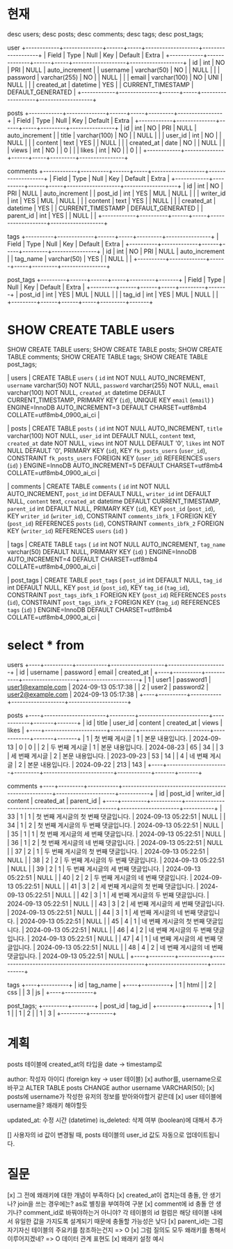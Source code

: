 # 현재
desc users;
desc posts;
desc comments;
desc tags;
desc post_tags;

user
+------------+--------------+------+-----+-------------------+-------------------+
| Field      | Type         | Null | Key | Default           | Extra             |
+------------+--------------+------+-----+-------------------+-------------------+
| id         | int          | NO   | PRI | NULL              | auto_increment    |
| username   | varchar(50)  | NO   |     | NULL              |                   |
| password   | varchar(255) | NO   |     | NULL              |                   |
| email      | varchar(100) | NO   | UNI | NULL              |                   |
| created_at | datetime     | YES  |     | CURRENT_TIMESTAMP | DEFAULT_GENERATED |
+------------+--------------+------+-----+-------------------+-------------------+

posts
+------------+--------------+------+-----+---------+----------------+
| Field      | Type         | Null | Key | Default | Extra          |
+------------+--------------+------+-----+---------+----------------+
| id         | int          | NO   | PRI | NULL    | auto_increment |
| title      | varchar(100) | NO   |     | NULL    |                |
| user_id    | int          | NO   |     | NULL    |                |
| content    | text         | YES  |     | NULL    |                |
| created_at | date         | NO   |     | NULL    |                |
| views      | int          | NO   |     | 0       |                |
| likes      | int          | NO   |     | 0       |                |
+------------+--------------+------+-----+---------+----------------+

 comments
+------------+----------+------+-----+-------------------+-------------------+
| Field      | Type     | Null | Key | Default           | Extra             |
+------------+----------+------+-----+-------------------+-------------------+
| id         | int      | NO   | PRI | NULL              | auto_increment    |
| post_id    | int      | YES  | MUL | NULL              |                   |
| writer_id  | int      | YES  | MUL | NULL              |                   |
| content    | text     | YES  |     | NULL              |                   |
| created_at | datetime | YES  |     | CURRENT_TIMESTAMP | DEFAULT_GENERATED |
| parent_id  | int      | YES  |     | NULL              |                   |
+------------+----------+------+-----+-------------------+-------------------+

tags
+----------+-------------+------+-----+---------+----------------+
| Field    | Type        | Null | Key | Default | Extra          |
+----------+-------------+------+-----+---------+----------------+
| id       | int         | NO   | PRI | NULL    | auto_increment |
| tag_name | varchar(50) | YES  |     | NULL    |                |
+----------+-------------+------+-----+---------+----------------+

post_tags
+---------+------+------+-----+---------+-------+
| Field   | Type | Null | Key | Default | Extra |
+---------+------+------+-----+---------+-------+
| post_id | int  | YES  | MUL | NULL    |       |
| tag_id  | int  | YES  | MUL | NULL    |       |
+---------+------+------+-----+---------+-------+




#   SHOW CREATE TABLE users
 SHOW CREATE TABLE users;
 SHOW CREATE TABLE posts;
 SHOW CREATE TABLE comments;
 SHOW CREATE TABLE tags;
 SHOW CREATE TABLE post_tags;

| users | CREATE TABLE `users` (
  `id` int NOT NULL AUTO_INCREMENT,
  `username` varchar(50) NOT NULL,
  `password` varchar(255) NOT NULL,
  `email` varchar(100) NOT NULL,
  `created_at` datetime DEFAULT CURRENT_TIMESTAMP,
  PRIMARY KEY (`id`),
  UNIQUE KEY `email` (`email`)
) ENGINE=InnoDB AUTO_INCREMENT=3 DEFAULT CHARSET=utf8mb4 COLLATE=utf8mb4_0900_ai_ci |


| posts | CREATE TABLE `posts` (
  `id` int NOT NULL AUTO_INCREMENT,
  `title` varchar(100) NOT NULL,
  `user_id` int DEFAULT NULL,
  `content` text,
  `created_at` date NOT NULL,
  `views` int NOT NULL DEFAULT '0',
  `likes` int NOT NULL DEFAULT '0',
  PRIMARY KEY (`id`),
  KEY `fk_posts_users` (`user_id`),
  CONSTRAINT `fk_posts_users` FOREIGN KEY (`user_id`) REFERENCES `users` (`id`)
) ENGINE=InnoDB AUTO_INCREMENT=5 DEFAULT CHARSET=utf8mb4 COLLATE=utf8mb4_0900_ai_ci |


| comments | CREATE TABLE `comments` (
  `id` int NOT NULL AUTO_INCREMENT,
  `post_id` int DEFAULT NULL,
  `writer_id` int DEFAULT NULL,
  `content` text,
  `created_at` datetime DEFAULT CURRENT_TIMESTAMP,
  `parent_id` int DEFAULT NULL,
  PRIMARY KEY (`id`),
  KEY `post_id` (`post_id`),
  KEY `writer_id` (`writer_id`),
  CONSTRAINT `comments_ibfk_1` FOREIGN KEY (`post_id`) REFERENCES `posts` (`id`),
  CONSTRAINT `comments_ibfk_2` FOREIGN KEY (`writer_id`) REFERENCES `users` (`id`)
)

| tags  | CREATE TABLE `tags` (
  `id` int NOT NULL AUTO_INCREMENT,
  `tag_name` varchar(50) DEFAULT NULL,
  PRIMARY KEY (`id`)
) ENGINE=InnoDB AUTO_INCREMENT=4 DEFAULT CHARSET=utf8mb4 COLLATE=utf8mb4_0900_ai_ci |


| post_tags | CREATE TABLE `post_tags` (
  `post_id` int DEFAULT NULL,
  `tag_id` int DEFAULT NULL,
  KEY `post_id` (`post_id`),
  KEY `tag_id` (`tag_id`),
  CONSTRAINT `post_tags_ibfk_1` FOREIGN KEY (`post_id`) REFERENCES `posts` (`id`),
  CONSTRAINT `post_tags_ibfk_2` FOREIGN KEY (`tag_id`) REFERENCES `tags` (`id`)
) ENGINE=InnoDB DEFAULT CHARSET=utf8mb4 COLLATE=utf8mb4_0900_ai_ci |

# select * from
users
+----+----------+-----------+-------------------+---------------------+
| id | username | password  | email             | created_at          |
+----+----------+-----------+-------------------+---------------------+
|  1 | user1    | password1 | user1@example.com | 2024-09-13 05:17:38 |
|  2 | user2    | password2 | user2@example.com | 2024-09-13 05:17:38 |
+----+----------+-----------+-------------------+---------------------+

posts
+----+----------------------+---------+-------------------------+------------+-------+-------+
| id | title                | user_id | content                 | created_at | views | likes |
+----+----------------------+---------+-------------------------+------------+-------+-------+
|  1 | 첫 번째 게시글       |       1 | 본문 내용입니다.        | 2024-09-13 |     0 |     0 |
|  2 | 두 번째 게시글       |       1 | 본문 내용입니다.        | 2024-08-23 |    65 |    34 |
|  3 | 세 번째 게시글       |       2 | 본문 내용입니다.        | 2023-09-23 |    53 |    14 |
|  4 | 네 번째 게시글       |       2 | 본문 내용입니다.        | 2024-09-22 |   213 |   143 |
+----+----------------------+---------+-------------------------+------------+-------+-------+

comments
+----+---------+-----------+-----------------------------------------------------+---------------------+-----------+
| id | post_id | writer_id | content                                             | created_at          | parent_id |
+----+---------+-----------+-----------------------------------------------------+---------------------+-----------+
| 33 |       1 |         1 | 첫 번째 게시글의 첫 번째 댓글입니다.                | 2024-09-13 05:22:51 |      NULL |
| 34 |       1 |         2 | 첫 번째 게시글의 두 번째 댓글입니다.                | 2024-09-13 05:22:51 |      NULL |
| 35 |       1 |         1 | 첫 번째 게시글의 세 번째 댓글입니다.                | 2024-09-13 05:22:51 |      NULL |
| 36 |       1 |         2 | 첫 번째 게시글의 네 번째 댓글입니다.                | 2024-09-13 05:22:51 |      NULL |
| 37 |       2 |         1 | 두 번째 게시글의 첫 번째 댓글입니다.                | 2024-09-13 05:22:51 |      NULL |
| 38 |       2 |         2 | 두 번째 게시글의 두 번째 댓글입니다.                | 2024-09-13 05:22:51 |      NULL |
| 39 |       2 |         1 | 두 번째 게시글의 세 번째 댓글입니다.                | 2024-09-13 05:22:51 |      NULL |
| 40 |       2 |         2 | 두 번째 게시글의 네 번째 댓글입니다.                | 2024-09-13 05:22:51 |      NULL |
| 41 |       3 |         2 | 세 번째 게시글의 첫 번째 댓글입니다.                | 2024-09-13 05:22:51 |      NULL |
| 42 |       3 |         1 | 세 번째 게시글의 두 번째 댓글입니다.                | 2024-09-13 05:22:51 |      NULL |
| 43 |       3 |         2 | 세 번째 게시글의 세 번째 댓글입니다.                | 2024-09-13 05:22:51 |      NULL |
| 44 |       3 |         1 | 세 번째 게시글의 네 번째 댓글입니다.                | 2024-09-13 05:22:51 |      NULL |
| 45 |       4 |         1 | 네 번째 게시글의 첫 번째 댓글입니다.                | 2024-09-13 05:22:51 |      NULL |
| 46 |       4 |         2 | 네 번째 게시글의 두 번째 댓글입니다.                | 2024-09-13 05:22:51 |      NULL |
| 47 |       4 |         1 | 네 번째 게시글의 세 번째 댓글입니다.                | 2024-09-13 05:22:51 |      NULL |
| 48 |       4 |         2 | 네 번째 게시글의 네 번째 댓글입니다.                | 2024-09-13 05:22:51 |      NULL |
+----+---------+-----------+-----------------------------------------------------+---------------------+-----------+

tags
+----+----------+
| id | tag_name |
+----+----------+
|  1 | html     |
|  2 | css      |
|  3 | js       |
+----+----------+

post_tags;
+---------+--------+
| post_id | tag_id |
+---------+--------+
|       1 |      1 |
|       1 |      2 |
|       1 |      3 |
+---------+--------+

# 계획
posts 테이블에 created_at의 타입을 date -> timestamp로

author: 작성자 아이디 (foreign key -> user 테이블)
[x] author를, username으로 바꾸고
   ALTER TABLE posts
   CHANGE author username VARCHAR(50);
[x] posts에 username가
    작성한 유저의 정보를 받아와야할거 같은데
[x] user 테이블에 username을? 왜래키 해야할듯

updated_at: 수정 시간 (datetime)
is_deleted: 삭제 여부 (boolean)에 대해서 추가

[] 사용자의 id 값이 변경될 때, posts 테이블의 user_id 값도 자동으로 업데이트됩니다.


# 질문
[x] 그 전에 왜래키에 대한 개념이 부족하다
[x] created_at이 겹치는데
    충돌, 안 생기나?
    join을 쓰는 경우에는?
        as로 별칭을 부여하여 구분
[x] comment에 id 충돌 안 생기나?
    comment_id로 바꿔야하는거 아니야?
     각 테이블의 id 컬럼은 해당 테이블 내에서 유일한 값을 가지도록 설계되기 때문에 충돌할 가능성은 낮다
[x] parent_id는 그럼 자기자신 테이블의 주요키를 참조하는건지
    => O
[x] 그럼 질의도 모두 왜래키를 통해서 이루어지겠네?
    => O
    데이터 관계 표현도
[x] 왜래키 설정 예시
